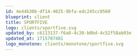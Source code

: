 ```yaml
---
id: 4e44b30b-df14-4025-9bfa-edc245cc0560
blueprint: client
title: SPORTFIVE
logo: clients/sportfive.svg
updated_by: c6113137-f6a8-4c20-b0bd-4c52f58ab03e
updated_at: 1715787481
logo_monotone: clients/monotone/sportfive.svg
---
```

